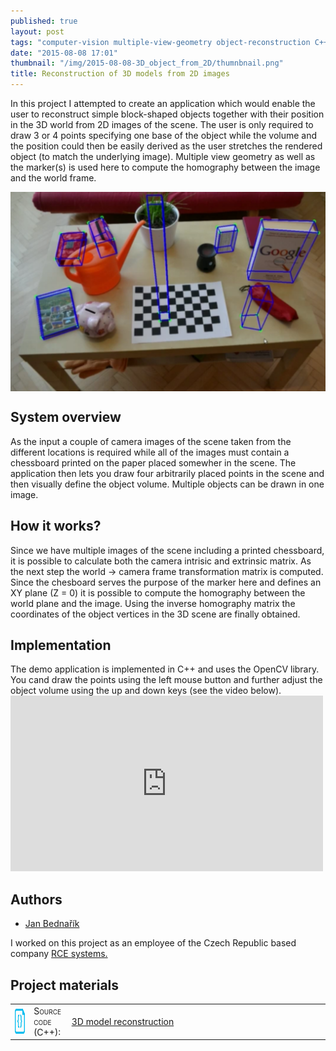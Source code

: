 ```yaml
---
published: true
layout: post
tags: "computer-vision multiple-view-geometry object-reconstruction C++"
date: "2015-08-08 17:01"
thumbnail: "/img/2015-08-08-3D_object_from_2D/thumnbnail.png"
title: Reconstruction of 3D models from 2D images
---
```




<div class="post">

<p>
In this project I attempted to create an application which would enable the user to reconstruct simple block-shaped objects together with their position in the 3D world from 2D images of the scene. The user is only required to draw 3 or 4 points specifying one base of the object while the volume and the position could then be easily derived as the user stretches the rendered object (to match the underlying image). Multiple view geometry as well as the marker(s) is used here to compute the homography between the image and the world frame.
</p>

<!--more-->

<div>
  <a href="/img/2015-08-08-3D_object_from_2D/table.png">
  <img class="post" src="/img/2015-08-08-3D_object_from_2D/table.png" alt="The sensor installation and the detection region" width="600" align="middle">
  </a>
</div>

<h2>System overview</h2>
<p>
As the input a couple of camera images of the scene taken from the different locations is required while all of the images must contain a chessboard printed on the paper placed somewher in the scene. The application then lets you draw four arbitrarily placed points in the scene and then visually define the object volume. Multiple objects can be drawn in one image.
</p>

<h2>How it works?</h2>
Since we have multiple images of the scene including a printed chessboard, it is possible to calculate both the camera intrisic and extrinsic matrix. As the next step the world -> camera frame transformation matrix is computed. Since the chesboard serves the purpose of the marker here and defines an XY plane (Z = 0) it is possible to compute the homography between the world plane and the image. Using the inverse homography matrix the coordinates of the object vertices in the 3D scene are finally obtained.
<p>

<h2>Implementation</h2>
The demo application is implemented in C++ and uses the OpenCV library. You cand draw the points using the left mouse button and further adjust the object volume using the up and down keys (see the video below).

<iframe src="https://player.vimeo.com/video/145732353" width="500" height="281" frameborder="0" webkitallowfullscreen mozallowfullscreen allowfullscreen></iframe>

<h2>Authors</h2>
<ul>
<li><a href="mailto:jan.bednarik@hotmail.cz">Jan Bednařík</a></li>
</ul>
<p>I worked on this project as an employee of the Czech Republic based company <a href="http://www.rcesystems.cz/">RCE systems.</a></p>

<h2>Project materials</h2>

<table>
  <col width="6%">
  <col width="12%">
  <tr>
    <td><img src="/img/source.png" alt="source code icon" width="40" height="40" align="middle"></td>
    <td><span style="font-variant: small-caps;">Source code (C++):</span></td>
    <td><a href="https://github.com/bednarikjan/3DObjectReconstruction">3D model reconstruction</a></td>
  </tr>
</table>

</div>
